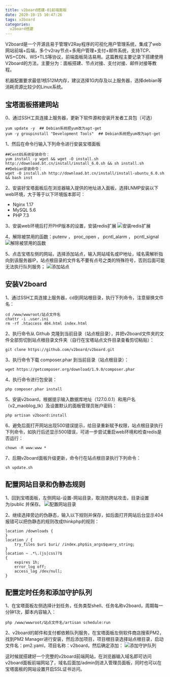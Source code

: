 ```yaml
---
title: v2board搭建-01前端面板
date: 2020-10-15 10:47:26
tags: v2board
categories:
  v2board搭建
---
```


V2board是一个开源且易于管理V2Ray程序的可视化用户管理系统，集成了web网站前端+后端，多个v2ray节点+多用户管理+支付+邮件系统，支持TCP、WS+CDN、WS+TLS等协议，前端面板简洁易用。这篇教程主要记录下搭建使用V2board的方法，主要分为：面板搭建、节点对接、支付对接、邮件对接等教程。

机器配置要求最低1核512M内存，建议选择1G内存及以上服务器，选择debian等消耗资源比较少的Linux系统。


## 宝塔面板搭建网站

0、通过SSH工具连接上服务器，更新下软件源和安装开发者工具包（可选）
```linux
yum update -y  ## Debian系统把yum改为apt-get
yum -y groupinstall "Development Tools"  ## Debian系统把yum改为apt-get
```
1、然后在命令行输入下列命令进行安装宝塔面板
```linux
##CentOS系统安装命令：
yum install -y wget && wget -O install.sh http://download.bt.cn/install/install_6.0.sh && sh install.sh
##Debian安装命令：
wget -O install.sh http://download.bt.cn/install/install-ubuntu_6.0.sh && bash inst
```
2、安装好宝塔面板后在浏览器输入提供的地址进入面板，选择LNMP安装以下web环境，大于等于以下环境版本即可：
* Nginx 1.17
* MySQL 5.6
* PHP 7.3

3、安装web环境后打开PHP版本的设置，安装redis扩展
![](https://niupic.com/images/2020/10/15/8SpZ.webp "安装redis扩展")

4、解除被禁用的函数：putenv ， proc_open ， pcntl_alarm ， pcntl_signal
![](https://niupic.com/images/2020/10/15/8Sq2.webp "解除被禁用的函数")


5、点击宝塔左侧的网站，选择添加站点，输入网站域名或IP地址，域名需解析指向到该服务器IP，站点根目录的文件名不要有点号之类的特殊符号，否则后面可能无法执行队列服务；
![](https://niupic.com/images/2020/10/15/8Sq5.webp "添加站点")


## 安装V2board
1、通过SSH工具连接上服务器，cd到网站根目录，执行下列命令，注意替换文件名：
```linux
cd /www/wwwroot/站点文件名
chattr -i .user.ini
rm -rf .htaccess 404.html index.html
```
2、执行命令从 Github 克隆到当前目录（站点根目录），并把v2board文件夹的文件全部剪切到站点根目录文件夹（自行在宝塔站点文件目录查看剪切粘贴）：
```linux
git clone https://github.com/v2board/v2board.git
```
3、执行命令下载 composer.phar 到当前目录（站点根目录）：
```linux
wget https://getcomposer.org/download/1.9.0/composer.phar
```
4、执行命令进行包安装：
```linux
php composer.phar install
```
5、安装v2board，根据提示输入数据库地址（127.0.0.1）和用户名（v2_maoblog_tk）及设置默认的面板管理员账户密码：
```linux
php artisan v2board:install
```
6、避免后面打开网站出现500错误提示，给目录重新赋予权限，站点根目录执行下列命令，如执行后还显示500错误，可进一步尝试重启web环境和检查redis是否运行：
```linux
chown -R www:www *
```
7、后期v2board面板升级更新，命令行在站点根目录执行下列命令：
```linux
sh update.sh
```

## 配置网站目录和伪静态规则
1、回到宝塔面板，左侧网站-设置-网站目录，取消防跨站攻击，目录设置为/public 并保存。
![](https://niupic.com/images/2020/10/15/8Sqm.webp "配置网站目录")

2、继续选择旁边的伪静态，输入以下规则并保存，如后面打开网站后台显示404报错可以把伪静态的规则改成thinkphp的规则：
```linux
location /downloads {
}
location / {
    try_files $uri $uri/ /index.php$is_args$query_string;
}
location ~ .*\.(js|css)?$
{
    expires 1h;
    error_log off;
    access_log /dev/null;
}
```

## 配置定时任务和添加守护队列

1、在宝塔面板左侧选择计划任务，任务类型shell、任务名称v2board，周期每一分钟1次，脚本内容输入：
```linux
php /www/wwwroot/站点文件名/artisan schedule:run
```
2、v2board的邮件和支付都依赖队列服务，在宝塔面板左侧软件商店搜索PM2，找到PM2 Manager进行安装，然后添加项目，项目根目录选择站点根目录，启动文件名：pm2.yaml，项目名称：v2board，然后确定添加：
![](https://niupic.com/images/2020/10/15/8Squ.webp "添加守护队列")


这时候就搭建好一个完整的v2board前端网站，在浏览器输入域名即可访问v2board面板前端网站了，域名后面加/admin则进入管理员面板，同时也可以在宝塔面板的网站设置开启SSL证书访问。

